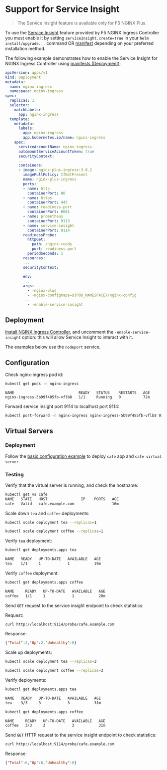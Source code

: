 # Support for Service Insight

  > The Service Insight feature is available only for F5 NGINX Plus.

To use the [Service Insight](https://docs.nginx.com/nginx-ingress-controller/logging-and-monitoring/service-insight/) feature provided by F5 NGINX Ingress Controller you must enable it by setting `serviceInsight.create=true` in your `helm install/upgrade...` command OR  [manifest](../../../deployments/deployment/nginx-plus-ingress.yaml) depending on your preferred installation method.

The following example demonstrates how to enable the Service Insight for NGINX Ingress Controller using [manifests (Deployment)](../../../deployments/deployment/nginx-plus-ingress.yaml):

```yaml
apiVersion: apps/v1
kind: Deployment
metadata:
  name: nginx-ingress
  namespace: nginx-ingress
spec:
  replicas: 1
  selector:
    matchLabels:
      app: nginx-ingress
  template:
    metadata:
      labels:
        app: nginx-ingress
        app.kubernetes.io/name: nginx-ingress
    spec:
      serviceAccountName: nginx-ingress
      automountServiceAccountToken: true
      securityContext:
      ...
      containers:
      - image: nginx-plus-ingress:3.0.2
        imagePullPolicy: IfNotPresent
        name: nginx-plus-ingress
        ports:
        - name: http
          containerPort: 80
        - name: https
          containerPort: 443
        - name: readiness-port
          containerPort: 8081
        - name: prometheus
          containerPort: 9113
        - name: service-insight
          containerPort: 9114
        readinessProbe:
          httpGet:
            path: /nginx-ready
            port: readiness-port
          periodSeconds: 1
        resources:
        ...
        securityContext:
        ...
        env:
        ...
        args:
          - -nginx-plus
          - -nginx-configmaps=$(POD_NAMESPACE)/nginx-config
        ...
          - -enable-service-insight

```

## Deployment

[Install NGINX Ingress Controller](https://docs.nginx.com/nginx-ingress-controller/installation/installation-with-manifests/), and uncomment the `-enable-service-insight` option: this will allow Service Insight to interact with it.

The examples below use the `nodeport` service.

## Configuration

Check nginx-ingress pod id:

```bash
kubectl get pods -n nginx-ingress
```

```
NAME                             READY   STATUS    RESTARTS   AGE
nginx-ingress-5b99f485fb-vflb8   1/1     Running   0          72m
```

Forward service insight port 9114 to localhost port 9114:
```bash
kubectl port-forward -n nginx-ingress nginx-ingress-5b99f485fb-vflb8 9114:9114 &
```

## Virtual Servers

### Deployment

Follow the [basic configuration example](../basic-configuration/) to deploy `cafe` app and `cafe virtual server`.

### Testing

Verify that the virtual server is running, and check the hostname:
```bash
kubectl get vs cafe
NAME   STATE   HOST               IP    PORTS   AGE
cafe   Valid   cafe.example.com                 16m
```

Scale down `tea` and `caffee` deployments:

```bash
kubectl scale deployment tea --replicas=1
```

```bash
kubectl scale deployment coffee --replicas=1
```

Verify `tea` deployment:

```bash
kubectl get deployments.apps tea
```

```bash
NAME   READY   UP-TO-DATE   AVAILABLE   AGE
tea    1/1     1            1           19m
```

Verify `coffee` deployment:

```bash
kubectl get deployments.apps coffee
```

```bash
NAME     READY   UP-TO-DATE   AVAILABLE   AGE
coffee   1/1     1            1           20m
```

Send `GET` request to the service insight endpoint to check statistics:

Request:

```bash
curl http://localhost:9114/probe/cafe.example.com
```

Response:

```json
{"Total":2,"Up":2,"Unhealthy":0}
```

Scale up deployments:

```bash
kubectl scale deployment tea --replicas=3
```

```bash
kubectl scale deployment coffee --replicas=3
```

Verify deployments:

```bash
kubectl get deployments.apps tea
```

```bash
NAME   READY   UP-TO-DATE   AVAILABLE   AGE
tea    3/3     3            3           31m
```

```bash
kubectl get deployments.apps coffee
```

```bash
NAME     READY   UP-TO-DATE   AVAILABLE   AGE
coffee   3/3     3            3           31m
```

Send `GET` HTTP request to the service insight endpoint to check statistics:

```bash
curl http://localhost:9114/probe/cafe.example.com
```

Response:

```json
{"Total":6,"Up":6,"Unhealthy":0}
```
